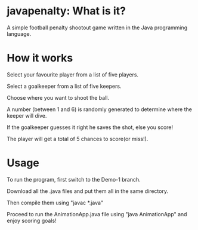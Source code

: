 # javapenalty: What is it?
A simple football penalty shootout game written in the Java programming language.


# How it works
Select your favourite player from a list of five players.

Select a goalkeeper from a list of five keepers.

Choose where you want to shoot the ball.

A number (between 1 and 6) is randomly generated to determine where the keeper will dive.

If the goalkeeper guesses it right he saves the shot, else you score!

The player will get a total of 5 chances to score(or miss!).

# Usage
To run the program, first switch to the Demo-1 branch. 

Download all the .java files and put them all in the same directory. 

Then compile them using "javac *.java"

Proceed to run the AnimationApp.java file using "java AnimationApp" and enjoy scoring goals!

